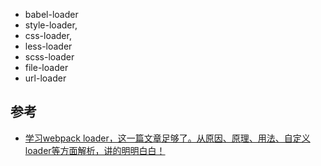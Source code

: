- babel-loader
- style-loader,
- css-loader,
- less-loader
- scss-loader
- file-loader
- url-loader
## 参考
- [学习webpack loader，这一篇文章足够了。从原因、原理、用法、自定义loader等方面解析，讲的明明白白！](https://juejin.cn/post/7283768998777061435?searchId=20231107163322433961886657B603CA3E)